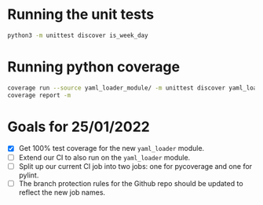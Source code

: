 # Running the unit tests

```bash
python3 -m unittest discover is_week_day
```

# Running python coverage

```bash
coverage run --source yaml_loader_module/ -m unittest discover yaml_loader_module
coverage report -m
```

# Goals for 25/01/2022

- [x] Get 100% test coverage for the new `yaml_loader` module.
- [ ] Extend our CI to also run on the `yaml_loader` module.
- [ ] Split up our current CI job into two jobs: one for pycoverage and one for pylint. 
- [ ] The branch protection rules for the Github repo should be updated to reflect the new job names.
